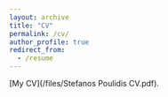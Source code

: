 ```yaml
---
layout: archive
title: "CV"
permalink: /cv/
author_profile: true
redirect_from:
  - /resume
---
```


[My CV](/files/Stefanos Poulidis CV.pdf).

